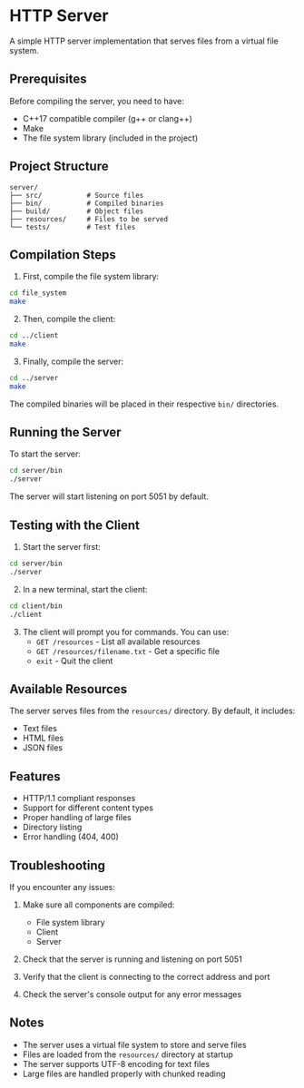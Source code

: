 # HTTP Server

A simple HTTP server implementation that serves files from a virtual file system.

## Prerequisites

Before compiling the server, you need to have:
- C++17 compatible compiler (g++ or clang++)
- Make
- The file system library (included in the project)

## Project Structure

```
server/
├── src/           # Source files
├── bin/           # Compiled binaries
├── build/         # Object files
├── resources/     # Files to be served
└── tests/         # Test files
```

## Compilation Steps

1. First, compile the file system library:
```bash
cd file_system
make
```

2. Then, compile the client:
```bash
cd ../client
make
```

3. Finally, compile the server:
```bash
cd ../server
make
```

The compiled binaries will be placed in their respective `bin/` directories.

## Running the Server

To start the server:
```bash
cd server/bin
./server
```

The server will start listening on port 5051 by default.

## Testing with the Client

1. Start the server first:
```bash
cd server/bin
./server
```

2. In a new terminal, start the client:
```bash
cd client/bin
./client
```

3. The client will prompt you for commands. You can use:
   - `GET /resources` - List all available resources
   - `GET /resources/filename.txt` - Get a specific file
   - `exit` - Quit the client

## Available Resources

The server serves files from the `resources/` directory. By default, it includes:
- Text files
- HTML files
- JSON files

## Features

- HTTP/1.1 compliant responses
- Support for different content types
- Proper handling of large files
- Directory listing
- Error handling (404, 400)

## Troubleshooting

If you encounter any issues:

1. Make sure all components are compiled:
   - File system library
   - Client
   - Server

2. Check that the server is running and listening on port 5051

3. Verify that the client is connecting to the correct address and port

4. Check the server's console output for any error messages

## Notes

- The server uses a virtual file system to store and serve files
- Files are loaded from the `resources/` directory at startup
- The server supports UTF-8 encoding for text files
- Large files are handled properly with chunked reading 